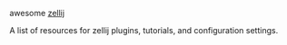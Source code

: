 awesome [zellij](https://github.com/zellij-org/zellij)

A list of resources for zellij plugins, tutorials, and configuration settings.
